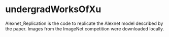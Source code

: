 # undergradWorksOfXu
Alexnet_Replication is the code to replicate the Alexnet model described by the paper. Images from the ImageNet competition were downloaded locally.

    
